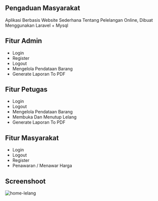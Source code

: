 ## Pengaduan Masyarakat
Aplikasi Berbasis Website Sederhana Tentang Pelelangan Online, Dibuat Menggunakan Laravel + Mysql

## Fitur Admin
- Login
- Register
- Logout
- Mengelola Pendataan Barang
- Generate Laporan To PDF

## Fitur Petugas
- Login
- Logout
- Mengelola Pendataan Barang
- Membuka Dan Menutup Lelang
- Generate Laporan To PDF

## Fitur Masyarakat
- Login
- Logout
- Register
- Penawaran / Menawar Harga

## Screenshoot
![home-lelang](https://user-images.githubusercontent.com/43676356/81772108-253ca180-950f-11ea-94c5-797978f73a8c.PNG)
